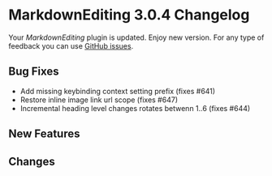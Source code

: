 # MarkdownEditing 3.0.4 Changelog

Your _MarkdownEditing_ plugin is updated. Enjoy new version. For any type of
feedback you can use [GitHub issues][issues].

## Bug Fixes

* Add missing keybinding context setting prefix (fixes #641)
* Restore inline image link url scope (fixes #647)
* Incremental heading level changes rotates betwenn 1..6 (fixes #644)

## New Features

## Changes

[issues]: https://github.com/SublimeText-Markdown/MarkdownEditing/issues
